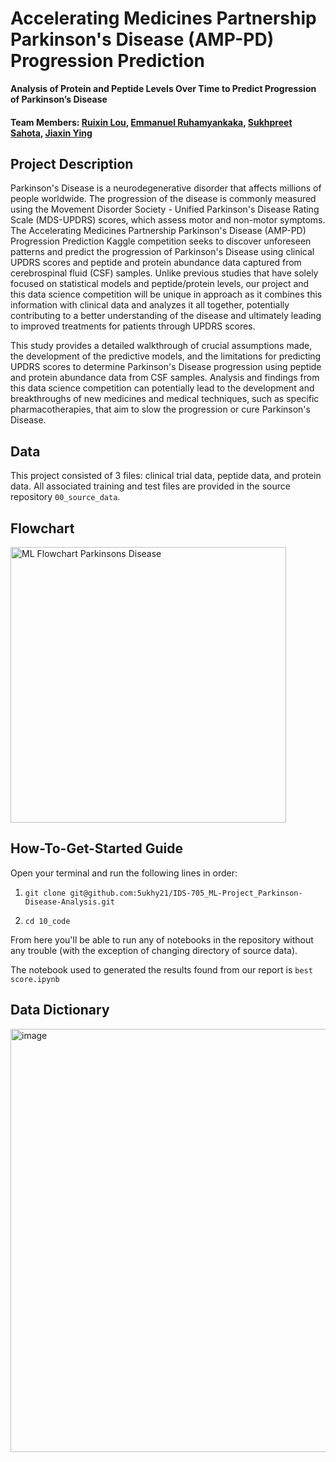 # Accelerating Medicines Partnership Parkinson's Disease (AMP-PD) Progression Prediction
**Analysis of Protein and Peptide Levels Over Time to Predict Progression of 
Parkinson’s Disease**
#### Team Members: [Ruixin Lou](https://github.com/RuixinLou), [Emmanuel Ruhamyankaka](https://github.com/ruhamyakmc), [Sukhpreet Sahota](https://github.com/5ukhy21), [Jiaxin Ying](https://github.com/helenyjx)

## Project Description
Parkinson's Disease is a neurodegenerative disorder that affects millions of people worldwide. The progression of the disease is commonly measured using the Movement Disorder Society - Unified Parkinson's Disease Rating Scale (MDS-UPDRS) scores, which assess motor and non-motor symptoms. The Accelerating Medicines Partnership Parkinson's Disease (AMP-PD) Progression Prediction Kaggle competition seeks to discover unforeseen patterns and predict the progression of Parkinson's Disease using clinical UPDRS scores and peptide and protein abundance data captured from cerebrospinal fluid (CSF) samples. Unlike previous studies that have solely focused on statistical models and peptide/protein levels, our project and this data science competition will be unique in approach as it combines this information with clinical data and analyzes it all together, potentially contributing to a better understanding of the disease and ultimately leading to improved treatments for patients through UPDRS scores.

This study provides a detailed walkthrough of crucial assumptions made, the development of the predictive models, and the limitations for predicting UPDRS scores to determine Parkinson's Disease progression using peptide and protein abundance data from CSF samples. Analysis and findings from this data science competition can potentially lead to the development and breakthroughs of new medicines and medical techniques, such as specific pharmacotherapies, that aim to slow the progression or cure Parkinson's Disease.

## Data
This project consisted of 3 files: clinical trial data, peptide data, and protein data.
All associated training and test files are provided in the source repository `00_source_data`.

## Flowchart
<img width="441" alt="ML Flowchart Parkinsons Disease" src="https://user-images.githubusercontent.com/112578035/233227559-adc39a5a-e096-4091-8232-87c743a950d2.png">

## How-To-Get-Started Guide
Open your terminal and run the following lines in order: 

1. `git clone git@github.com:5ukhy21/IDS-705_ML-Project_Parkinson-Disease-Analysis.git`

2. `cd 10_code`

From here you'll be able to run any of notebooks in the repository without any trouble (with the exception of changing directory of source data).

The notebook used to generated the results found from our report is `best score.ipynb`

## Data Dictionary
<img width="677" alt="image" src="https://user-images.githubusercontent.com/112578035/233228025-017d0611-df3f-461b-a0a5-aa0ee7b044b5.png">
